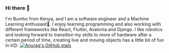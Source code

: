 ### Hi there 👋

I'm Bumho from Kenya, and I am a software engineer and a Machine Learning enthusiast🫡. I enjoy learning programming and also working with different frameworks like React, Flutter, Avalonia and Django. I like robotics and looking forward to transition my skills to more of hardware after a certain period of time, creating live and moving objects has a little bit of fun in it😊.
[![Anurag's GitHub stats](https://github-readme-stats.vercel.app/api?username=Bum-Ho12)](https://github.com/anuraghazra/github-readme-stats)

